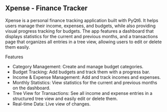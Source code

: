 ## Xpense - Finance Tracker
Xpense is a personal finance tracking application built with PyQt6. It helps users manage their income, expenses, and budgets, while also providing visual progress tracking for budgets. The app features a dashboard that displays statistics for the current and previous months, and a transactions page that organizes all entries in a tree view, allowing users to edit or delete them easily.

Features
- Category Management: Create and manage budget categories.
- Budget Tracking: Add budgets and track them with a progress bar.
- Income & Expense Management: Add and track incomes and expenses.
- Monthly Statistics: View statistics for the current and previous months on the dashboard.
- Tree View for Transactions: See all income and expense entries in a structured tree view and easily edit or delete them.
- Real-time Data: Live view of changes.